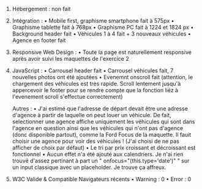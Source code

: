 1) Hébergement : non fait


2) Intégration : 
    • Mobile first, graphisme smartphone fait à 575px
    • Graphisme tablette fait à 768px 
    • Graphisme PC fait à 1224 et 1824 px
    • Background header fait
    • Véhicules 1 à 4 fait + 3 nouveaux véhicules
    • Agence en footer fait


3) Responsive Web Design :
    • Toute la page est naturellement responsive après avoir suivi les maquettes de l'exercice 2


4) JavaScript :
    • Carrousel header fait
    • Carrousel véhicules fait, 7 nouvelles photos ont été ajoutées
    • Evenemnt onscroll fait (attention, le chargement des véhicules est très rapide. Scroll lentement jusqu'à appercevoir le footer pour se rendre compte que la fonction liéz à l'evenement scroll s'effectue correctement)
    
    Autres :
        • J'ai estimé que l'adresse de départ devait être une adresse d'agence à partir de laquelle on peut louer un véhicule. De fait, selectionner une agence affiche uniquement les véhicules qui sont dans l'agence en question ainsi que les véhicules qui n'ont pas d'agence (donc disponible partout), comme la Ford Focus de la maquette.
        Il fauit choisir une agence pour voir des véhicules ! (J'ai choisi de ne pas afficher de choix par défaut)
        • Le tri par prix croissant et décroissant est fonctionnel
        • Aucun effet n'a été ajouté aux calendriers. Je n'ai rien trouvé d'assez pertinant à part un " onfocus="(this.type='date')" " sur un input classique avec un placeholder. Je trouve ça affreux.


5) W3C Valide & Compatible Navigateurs récents
    • Warning : 0
    • Error : 0